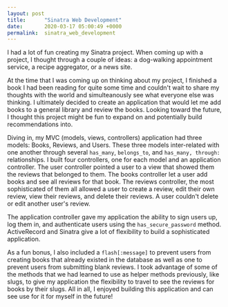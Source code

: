 ```yaml
---
layout: post
title:      "Sinatra Web Development"
date:       2020-03-17 05:00:49 +0000
permalink:  sinatra_web_development
---
```



I had a lot of fun creating my Sinatra project. When coming up with a project, I thought through a couple of ideas: a dog-walking appointment service, a recipe aggregator, or a news site. 

At the time that I was coming up on thinking about my project, I finished a book I had been reading for quite some time and couldn't wait to share my thoughts with the world and simulteanously see what everyone else was thinking. I ultimately decided to create an application that would let me add books to a general library and review the books. Looking toward the future, I thought this project might be fun to expand on and potentially build recommendations into. 

Diving in, my MVC (models, views, controllers) application had three models: Books, Reviews, and Users. These three models inter-related with one another through several `has_many`, `belongs_to`, and `has_many, through:` relationships. I built four controllers, one for each model and an application controller. The user controller pointed a user to a view that showed them the reviews that belonged to them. The books controller let a user add books and see all reviews for that book. The reviews controller, the most sophisticated of them all allowed a user to create a review, edit their own review, view their reviews, and delete their reviews. A user couldn't delete or edit another user's review. 

The application controller gave my application the ability to sign users up, log them in, and authenticate users using the `has_secure_password` method. ActiveRecord and Sinatra give a lot of flexibility to build a sophisticated application. 

As a fun bonus, I also included a `flash[:message]` to prevent users from creating books that already existed in the database as well as one to prevent users from submitting blank reviews. I took advantage of some of the methods that we had learned to use as helper methods previously, like slugs, to give my application the flexibility to travel to see the reviews for books by their slugs. All in all, I enjoyed building this application and can see use for it for myself in the future! 
